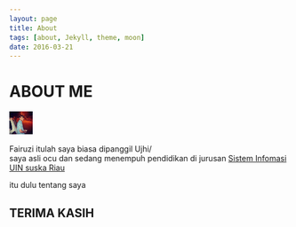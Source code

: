 ```yaml
---
layout: page
title: About
tags: [about, Jekyll, theme, moon]
date: 2016-03-21
---
```

    

<h1> ABOUT ME </h1>


 <img src="/assets/img/uji.jpg" height="42" width="42"> 


<p>Fairuzi itulah saya biasa dipanggil Ujhi/<br>
saya asli ocu dan sedang menempuh pendidikan di jurusan <a href="sif.uin-suska.ac.id"> Sistem Infomasi </a><br>
<a href="uin-suska.ac.id">UIN suska Riau</a>


<p> itu dulu tentang saya 

<h2> TERIMA KASIH </H2>
